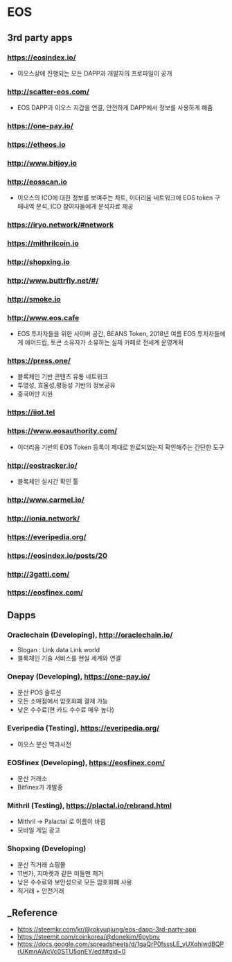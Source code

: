 # EOS

## 3rd party apps
### https://eosindex.io/
- 이오스상에 진행되는 모든 DAPP과 개발자의 프로파일이 공개

### http://scatter-eos.com/
- EOS DAPP과 이오스 지갑을 연결, 안전하게 DAPP에서 정보를 사용하게 해줌

### https://one-pay.io/

### https://etheos.io

### http://www.bitjoy.io

### http://eosscan.io
- 이오스의 ICO에 대한 정보를 보여주는 차트, 이더리움 네트워크에 EOS token 구매내역 분석, ICO 참여자들에게 분석자료 제공

### https://iryo.network/#network

### https://mithrilcoin.io

### http://shopxing.io

### http://www.buttrfly.net/#/

### http://smoke.io

### http://www.eos.cafe
- EOS 투자자들을 위한 사이버 공간, BEANS Token, 2018년 여름 EOS 투자자들에게 에어드랍, 토큰 소유자가 소유하는 실제 카페로 전세계 운영계획

### https://press.one/
- 블록체인 기반 콘텐츠 유통 네트워크
- 투명성, 효율성,평등성 기반의 정보공유
- 중국어만 지원

### https://iiot.tel

### https://www.eosauthority.com/
- 이더리움 기반의 EOS Token 등록이 제대로 완료되었는지 확인해주는 간단한 도구

### http://eostracker.io/
- 블록체인 실시간 확인 툴

### http://www.carmel.io/

### http://ionia.network/

### https://everipedia.org/

### https://eosindex.io/posts/20

### http://3gatti.com/

### https://eosfinex.com/

## Dapps
### Oraclechain (Developing), http://oraclechain.io/
- Slogan : Link data Link world
- 블록체인 기술 서비스를 현실 세계와 연결

### Onepay (Developing), https://one-pay.io/
- 분산 POS 솔루션
- 모든 소매점에서 암호화폐 결제 가능
- 낮은 수수료(현 카드 수수료 매우 높다)

### Everipedia (Testing), https://everipedia.org/
- 이오스 분산 백과사전

### EOSfinex (Developing), https://eosfinex.com/
- 분산 거래소
- Bitfinex가 개발중

### Mithril (Testing), https://plactal.io/rebrand.html
- Mithril -> Palactal 로 이름이 바뀜
- 모바일 게임 광고

### Shopxing (Developing)
- 분산 직거래 쇼핑몰
- 11번가, 지마켓과 같은 미들맨 제거
- 낮은 수수료와 보안성으로 모든 암호화폐 사용
- 직거래 + 안전거래


## _Reference
- https://steemkr.com/kr/@rokyupjung/eos-dapp-3rd-party-app
- https://steemit.com/coinkorea/@donekim/6pybnv
- https://docs.google.com/spreadsheets/d/1gaQrP0fsssLE_yUXqhjwdBQPrUKmnAWcVc0STU5qnEY/edit#gid=0
